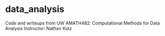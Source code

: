 # data_analysis
Code and writeups from UW AMATH482: Computational Methods for Data Analysis
Instructor: Nathan Kutz

